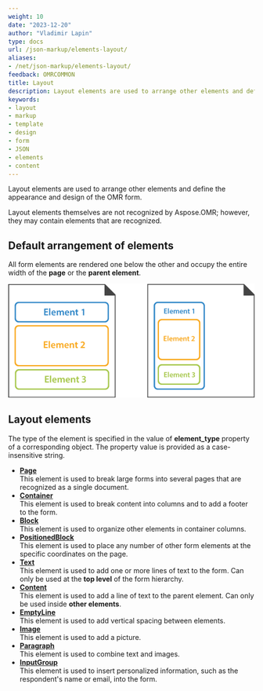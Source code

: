 ```yaml
---
weight: 10
date: "2023-12-20"
author: "Vladimir Lapin"
type: docs
url: /json-markup/elements-layout/
aliases:
- /net/json-markup/elements-layout/
feedback: OMRCOMMON
title: Layout
description: Layout elements are used to arrange other elements and define the appearance and design of the OMR form.
keywords:
- layout
- markup
- template
- design
- form
- JSON
- elements
- content
---
```


Layout elements are used to arrange other elements and define the appearance and design of the OMR form. 

Layout elements themselves are not recognized by Aspose.OMR; however, they may contain elements that are recognized.

## Default arrangement of elements

All form elements are rendered one below the other and occupy the entire width of the **page** or the **parent element**.

![Default arrangement of elements](default-layout.png)

## Layout elements

The type of the element is specified in the value of **element_type** property of a corresponding object. The property value is provided as a case-insensitive string.

- [**Page**](/omr/json-markup/page/)  
  This element is used to break large forms into several pages that are recognized as a single document.
- [**Container**](/omr/json-markup/container/)  
  This element is used to break content into columns and to add a footer to the form.
- [**Block**](/omr/json-markup/block/)  
  This element is used to organize other elements in container columns.
- [**PositionedBlock**](/omr/json-markup/positionedblock/)  
  This element is used to place any number of other form elements at the specific coordinates on the page.
- [**Text**](/omr/json-markup/text/)  
  This element is used to add one or more lines of text to the form. Can only be used at the **top level** of the form hierarchy.
- [**Content**](/omr/json-markup/content/)  
  This element is used to add a line of text to the parent element. Can only be used inside **other elements**.
- [**EmptyLine**](/omr/json-markup/emptyline/)  
  This element is used to add vertical spacing between elements.
- [**Image**](/omr/json-markup/image/)  
  This element is used to add a picture.
- [**Paragraph**](/omr/json-markup/paragraph/)  
  This element is used to combine text and images.
- [**InputGroup**](/omr/json-markup/inputgroup/)  
  This element is used to insert personalized information, such as the respondent's name or email, into the form.
